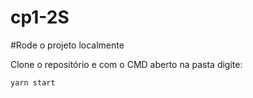 # cp1-2S

#Rode o projeto localmente

<p>Clone o repositório e com o CMD aberto na pasta digite:</p>
<code>yarn start</code>

